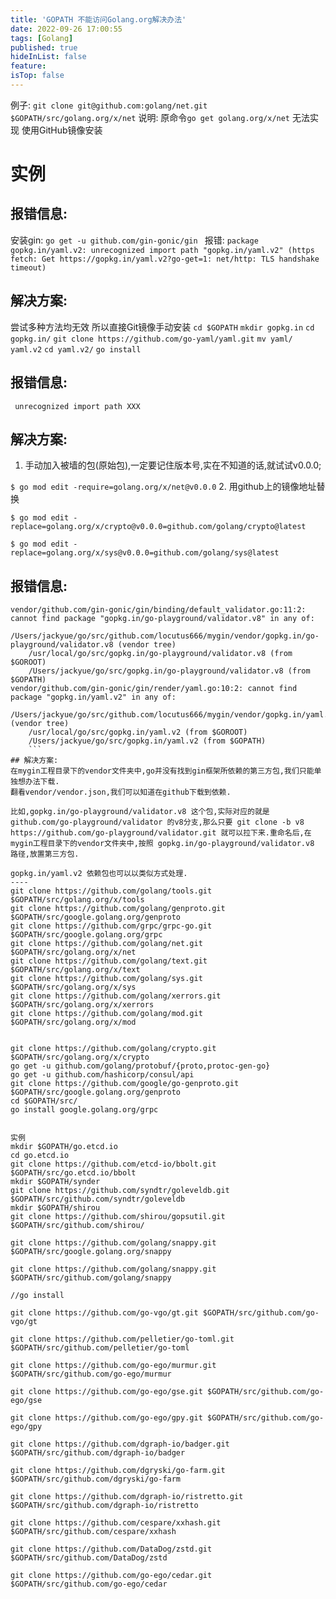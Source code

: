 ```yaml
---
title: 'GOPATH 不能访问Golang.org解决办法'
date: 2022-09-26 17:00:55
tags: [Golang]
published: true
hideInList: false
feature: 
isTop: false
---
```

例子:
`git clone git@github.com:golang/net.git $GOPATH/src/golang.org/x/net`
说明:
原命令`go get golang.org/x/net`
无法实现
使用GitHub镜像安装


# 实例
## 报错信息:
安装gin:
`go get -u github.com/gin-gonic/gin `
报错:
`package gopkg.in/yaml.v2: unrecognized import path "gopkg.in/yaml.v2" (https fetch: Get https://gopkg.in/yaml.v2?go-get=1: net/http: TLS handshake timeout)`
## 解决方案:
尝试多种方法均无效
所以直接Git镜像手动安装
`cd $GOPATH`
`mkdir gopkg.in`
`cd gopkg.in/`
`git clone https://github.com/go-yaml/yaml.git`
`mv yaml/ yaml.v2`
`cd yaml.v2/`
`go install`

## 报错信息:
` unrecognized import path XXX`
## 解决方案:
1. 手动加入被墙的包(原始包),一定要记住版本号,实在不知道的话,就试试v0.0.0;

`$ go mod edit -require=golang.org/x/net@v0.0.0`
2. 用github上的镜像地址替换

`$ go mod edit -replace=golang.org/x/crypto@v0.0.0=github.com/golang/crypto@latest`

`$ go mod edit -replace=golang.org/x/sys@v0.0.0=github.com/golang/sys@latest`

## 报错信息:                                      
```
vendor/github.com/gin-gonic/gin/binding/default_validator.go:11:2: cannot find package "gopkg.in/go-playground/validator.v8" in any of:
	/Users/jackyue/go/src/github.com/locutus666/mygin/vendor/gopkg.in/go-playground/validator.v8 (vendor tree)
	/usr/local/go/src/gopkg.in/go-playground/validator.v8 (from $GOROOT)
	/Users/jackyue/go/src/gopkg.in/go-playground/validator.v8 (from $GOPATH)
vendor/github.com/gin-gonic/gin/render/yaml.go:10:2: cannot find package "gopkg.in/yaml.v2" in any of:
	/Users/jackyue/go/src/github.com/locutus666/mygin/vendor/gopkg.in/yaml.v2 (vendor tree)
	/usr/local/go/src/gopkg.in/yaml.v2 (from $GOROOT)
	/Users/jackyue/go/src/gopkg.in/yaml.v2 (from $GOPATH)
    ```
## 解决方案:
在mygin工程目录下的vendor文件夹中,go并没有找到gin框架所依赖的第三方包,我们只能单独想办法下载.
翻看vendor/vendor.json,我们可以知道在github下载到依赖.

比如,gopkg.in/go-playground/validator.v8 这个包,实际对应的就是 github.com/go-playground/validator 的v8分支,那么只要 git clone -b v8 https://github.com/go-playground/validator.git 就可以拉下来.重命名后,在mygin工程目录下的vendor文件夹中,按照 gopkg.in/go-playground/validator.v8 路径,放置第三方包.

gopkg.in/yaml.v2 依赖包也可以以类似方式处理.
----
git clone https://github.com/golang/tools.git $GOPATH/src/golang.org/x/tools
git clone https://github.com/golang/genproto.git $GOPATH/src/google.golang.org/genproto
git clone https://github.com/grpc/grpc-go.git $GOPATH/src/google.golang.org/grpc
git clone https://github.com/golang/net.git $GOPATH/src/golang.org/x/net
git clone https://github.com/golang/text.git $GOPATH/src/golang.org/x/text
git clone https://github.com/golang/sys.git $GOPATH/src/golang.org/x/sys
git clone https://github.com/golang/xerrors.git $GOPATH/src/golang.org/x/xerrors
git clone https://github.com/golang/mod.git $GOPATH/src/golang.org/x/mod


git clone https://github.com/golang/crypto.git $GOPATH/src/golang.org/x/crypto
go get -u github.com/golang/protobuf/{proto,protoc-gen-go}
go get -u github.com/hashicorp/consul/api
git clone https://github.com/google/go-genproto.git $GOPATH/src/google.golang.org/genproto
cd $GOPATH/src/
go install google.golang.org/grpc


实例
mkdir $GOPATH/go.etcd.io
cd go.etcd.io
git clone https://github.com/etcd-io/bbolt.git $GOPATH/src/go.etcd.io/bbolt
mkdir $GOPATH/synder
git clone https://github.com/syndtr/goleveldb.git $GOPATH/src/github.com/syndtr/goleveldb
mkdir $GOPATH/shirou
git clone https://github.com/shirou/gopsutil.git $GOPATH/src/github.com/shirou/

git clone https://github.com/golang/snappy.git $GOPATH/src/google.golang.org/snappy

git clone https://github.com/golang/snappy.git $GOPATH/src/github.com/golang/snappy

//go install  

git clone https://github.com/go-vgo/gt.git $GOPATH/src/github.com/go-vgo/gt

git clone https://github.com/pelletier/go-toml.git $GOPATH/src/github.com/pelletier/go-toml

git clone https://github.com/go-ego/murmur.git $GOPATH/src/github.com/go-ego/murmur

git clone https://github.com/go-ego/gse.git $GOPATH/src/github.com/go-ego/gse

git clone https://github.com/go-ego/gpy.git $GOPATH/src/github.com/go-ego/gpy

git clone https://github.com/dgraph-io/badger.git $GOPATH/src/github.com/dgraph-io/badger

git clone https://github.com/dgryski/go-farm.git $GOPATH/src/github.com/dgryski/go-farm

git clone https://github.com/dgraph-io/ristretto.git $GOPATH/src/github.com/dgraph-io/ristretto

git clone https://github.com/cespare/xxhash.git $GOPATH/src/github.com/cespare/xxhash

git clone https://github.com/DataDog/zstd.git $GOPATH/src/github.com/DataDog/zstd

git clone https://github.com/go-ego/cedar.git $GOPATH/src/github.com/go-ego/cedar
